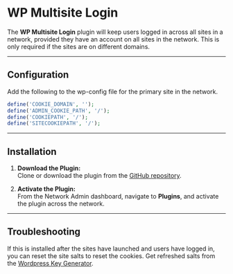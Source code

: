 # WP Multisite Login

The **WP Multisite Login** plugin will keep users logged in across all sites in a network, provided they have an account on all sites in the network. This is only required if the sites are on different domains.

---

## Configuration
Add the following to the wp-config file for the primary site in the network.

```php
define('COOKIE_DOMAIN', '');
define('ADMIN_COOKIE_PATH', '/');
define('COOKIEPATH', '/');
define('SITECOOKIEPATH', '/');
````
---

## Installation

1. **Download the Plugin:**  
   Clone or download the plugin from the [GitHub repository](https://github.com/the-rhizome-collaborative/wp-multisite-login).

2. **Activate the Plugin:**  
   From the Network Admin dashboard, navigate to **Plugins**, and activate the plugin across the network.

---

## Troubleshooting
If this is installed after the sites have launched and users have logged in, you can reset the site salts to reset the cookies.
Get refreshed salts from the [Wordpress Key Generator](https://api.wordpress.org/secret-key/1.1/salt/).

